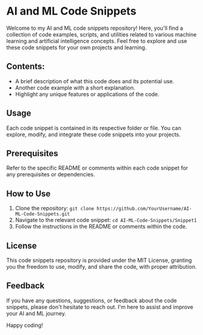 
# AI and ML Code Snippets

Welcome to my AI and ML code snippets repository! Here, you'll find a collection of code examples, scripts, and utilities related to various machine learning and artificial intelligence concepts. Feel free to explore and use these code snippets for your own projects and learning.

## Contents:

-  A brief description of what this code does and its potential use.
-  Another code example with a short explanation.
-  Highlight any unique features or applications of the code.

## Usage

Each code snippet is contained in its respective folder or file. You can explore, modify, and integrate these code snippets into your projects.

## Prerequisites

Refer to the specific README or comments within each code snippet for any prerequisites or dependencies.

## How to Use

1. Clone the repository: `git clone https://github.com/YourUsername/AI-ML-Code-Snippets.git`
2. Navigate to the relevant code snippet: `cd AI-ML-Code-Snippets/Snippet1`
3. Follow the instructions in the README or comments within the code.

## License

This code snippets repository is provided under the MIT License, granting you the freedom to use, modify, and share the code, with proper attribution.

## Feedback

If you have any questions, suggestions, or feedback about the code snippets, please don't hesitate to reach out. I'm here to assist and improve your AI and ML journey.

Happy coding!

